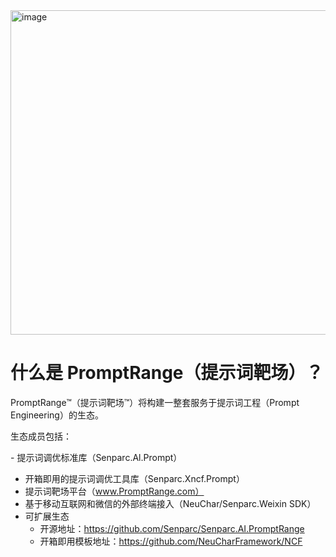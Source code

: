 <img width="519" alt="image" src="https://github.com/Senparc/PromptRange/assets/2281927/55001a58-05e3-40e8-8e70-38e030032a2f">


# 什么是 PromptRange（提示词靶场）？

PromptRange™（提示词靶场™）将构建一整套服务于提示词工程（Prompt Engineering）的生态。

﻿﻿生态成员包括：
  
﻿﻿- 提示词调优标准库（Senparc.Al.Prompt）
- ﻿﻿开箱即用的提示词调优工具库（Senparc.Xncf.Prompt）
- ﻿﻿提示词靶场平台（www.PromptRange.com）
- 基于移动互联网和微信的外部终端接入（NeuChar/Senparc.Weixin SDK）
- 可扩展生态
  - 开源地址：https://github.com/Senparc/Senparc.AI.PromptRange
  - 开箱即用模板地址：https://github.com/NeuCharFramework/NCF

